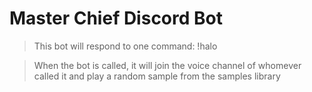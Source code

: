 # Master Chief Discord Bot
> This bot will respond to one command: !halo

> When the bot is called, it will join the voice channel of whomever called it and play a random sample from the samples library
